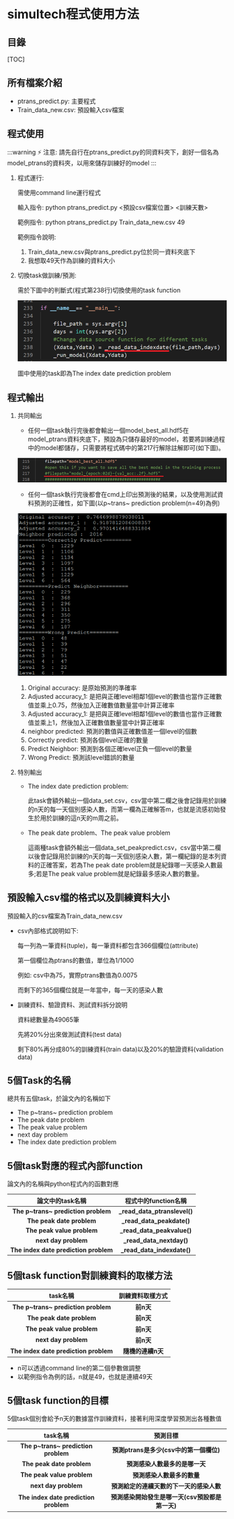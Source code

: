 # simultech程式使用方法

## 目錄
[TOC]

## 所有檔案介紹
- ptrans_predict.py: 主要程式
- Train_data_new.csv: 預設輸入csv檔案

## 程式使用
:::warning
:zap: 注意: 請先自行在ptrans_predict.py的同資料夾下，創好一個名為model_ptrans的資料夾，以用來儲存訓練好的model
:::
1. 程式運行: 

    需使用command line運行程式

    輸入指令: python ptrans_predict.py <預設csv檔案位置> <訓練天數>

    範例指令: python ptrans_predict.py Train_data_new.csv 49

    範例指令說明: 
    1. Train_data_new.csv與ptrans_predict.py位於同一資料夾底下
    1. 我想取49天作為訓練的資料大小

2. 切換task做訓練/預測: 
    
    需於下圖中的判斷式(程式第238行)切換使用的task function
    
    ![image](https://raw.githubusercontent.com/Louislar/simultech_readme/master/simultech_main_function.png "changing place")
    
    圖中使用的task即為The index date prediction problem


## 程式輸出
1. 共同輸出

    + 任何一個task執行完後都會輸出一個model_best_all.hdf5在model_ptrans資料夾底下，預設為只儲存最好的model，若要將訓練過程中的model都儲存，只需要將程式碼中的第217行解除註解即可(如下圖)。
    
    ![image](https://raw.githubusercontent.com/Louislar/simultech_readme/master/simultech_save_multiModel.png "save multimodel")
    
    + 任何一個task執行完後都會在cmd上印出預測後的結果，以及使用測試資料預測的正確性，如下圖(以p~trans~ prediction problem(n=49)為例)
    
    ![image](https://raw.githubusercontent.com/Louislar/simultech_readme/master/simultech_predict_result.png "predict result")
    
    1. Original accuracy: 是原始預測的準確率
    2. Adjusted accuracy_1: 是把與正確level相鄰1個level的數值也當作正確數值並乘上0.75，然後加入正確數值數量當中計算正確率
    3.  Adjusted accuracy_1: 是把與正確level相鄰1個level的數值也當作正確數值並乘上1，然後加入正確數值數量當中計算正確率
    4.  neighbor predicted: 預測的數值與正確數值差一個level的個數
    5.  Correctly predict: 預測各個level正確的數量
    6.  Predict Neighbor: 預測到各個正確level正負一個level的數量
    7.  Wrong Predict: 預測該level錯誤的數量
    
    
    
3. 特別輸出
    + The index date prediction problem: 
        
        此task會額外輸出一個data_set.csv，csv當中第二欄之後會記錄用於訓練的n天的每一天個別感染人數，而第一欄為正確解答m，也就是流感初始發生於用於訓練的這n天的m周之前。
        
    + The peak date problem、The peak value problem

        這兩種task會額外輸出一個data_set_peakpredict.csv，csv當中第二欄以後會記錄用於訓練的n天的每一天個別感染人數，第一欄紀錄的是本列資料的正確答案，若為The peak date problem就是紀錄哪一天感染人數最多;若是The peak value problem就是紀錄最多感染人數的數量。

## 預設輸入csv檔的格式以及訓練資料大小
預設輸入的csv檔案為Train_data_new.csv

- csv內部格式說明如下: 

    每一列為一筆資料(tuple)，每一筆資料都包含366個欄位(attribute)

    第一個欄位為ptrans的數值，單位為1/1000

    例如: csv中為75，實際ptrans數值為0.0075

    而剩下的365個欄位就是一年當中，每一天的感染人數
    
- 訓練資料、驗證資料、測試資料拆分說明
    
    資料總數量為49065筆
    
    先將20%分出來做測試資料(test data)
    
    剩下80%再分成80%的訓練資料(train data)以及20%的驗證資料(validation data)

## 5個Task的名稱
總共有五個task，於論文內的名稱如下
- The p~trans~ prediction problem
- The peak date problem
- The peak value problem
- next day problem
- The index date prediction problem

## 5個task對應的程式內部function
論文內的名稱與python程式內的函數對應

|論文中的task名稱|程式中的function名稱|
|:------------:|:----------------:|
|<span class="text-nowrap"> **The p~trans~ prediction problem**</span>|<span class="text-nowrap"> **_read_data_ptranslevel()**</span>|
|<span class="text-nowrap"> **The peak date problem**</span>|<span class="text-nowrap"> **_read_data_peakdate()**</span>|
|<span class="text-nowrap"> **The peak value problem**</span>|<span class="text-nowrap"> **_read_data_peakvalue()**</span>|
|<span class="text-nowrap"> **next day problem**</span>|<span class="text-nowrap"> **_read_data_nextday()**</span>|
|<span class="text-nowrap"> **The index date prediction problem**</span>|<span class="text-nowrap"> **_read_data_indexdate()**</span>|

## 5個task function對訓練資料的取樣方法
|task名稱|訓練資料取樣方式|
|:------------:|:----------------:|
|<span class="text-nowrap"> **The p~trans~ prediction problem**</span>|<span class="text-nowrap"> **前n天**</span>|
|<span class="text-nowrap"> **The peak date problem**</span>|<span class="text-nowrap"> **前n天**</span>|
|<span class="text-nowrap"> **The peak value problem**</span>|<span class="text-nowrap"> **前n天**</span>|
|<span class="text-nowrap"> **next day problem**</span>|<span class="text-nowrap"> **前n天**</span>|
|<span class="text-nowrap"> **The index date prediction problem**</span>|<span class="text-nowrap"> **隨機的連續n天**</span>|

* n可以透過command line的第二個參數做調整
* 以範例指令為例的話，n就是49，也就是連續49天

## 5個task function的目標
5個task個別會給予n天的數據當作訓練資料，接著利用深度學習預測出各種數值

|task名稱|預測目標|
|:------------:|:----------------:|
|<span class="text-nowrap"> **The p~trans~ prediction problem**</span>|<span class="text-nowrap"> **預測ptrans是多少(csv中的第一個欄位)**</span>|
|<span class="text-nowrap"> **The peak date problem**</span>|<span class="text-nowrap"> **預測感染人數最多的是哪一天**</span>|
|<span class="text-nowrap"> **The peak value problem**</span>|<span class="text-nowrap"> **預測感染人數最多的數量**</span>|
|<span class="text-nowrap"> **next day problem**</span>|<span class="text-nowrap"> **預測給定的連續天數的下一天的感染人數**</span>|
|<span class="text-nowrap"> **The index date prediction problem**</span>|<span class="text-nowrap"> **預測感染開始發生是哪一天(csv預設都是第一天)**</span>|







